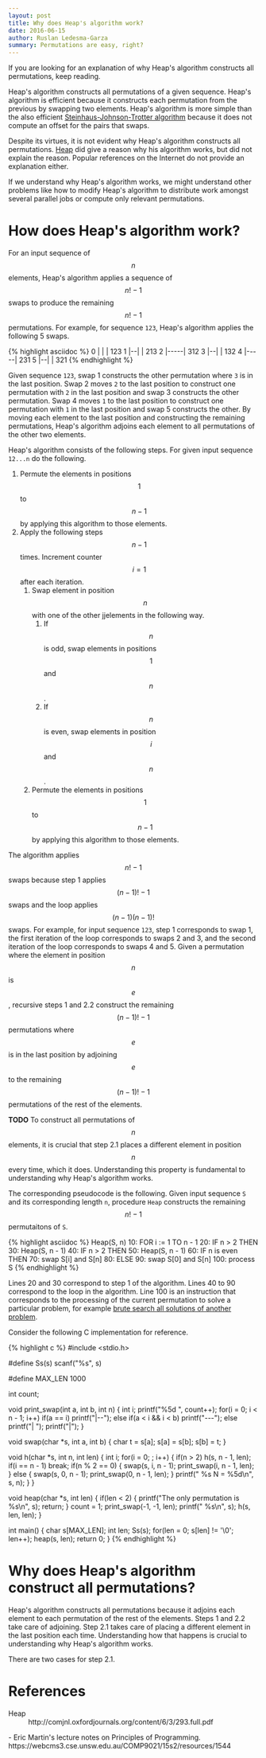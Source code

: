 ```yaml
---
layout: post
title: Why does Heap's algorithm work?
date: 2016-06-15
author: Ruslan Ledesma-Garza
summary: Permutations are easy, right?
---
```


If you are looking for an explanation of why Heap's algorithm constructs all permutations, keep reading.

Heap's algorithm constructs all permutations of a given sequence.
Heap's algorithm is efficient because it constructs each permutation from the previous by swapping two elements.
Heap's algorithm is more simple than the also efficient [Steinhaus-Johnson-Trotter algorithm](https://en.wikipedia.org/wiki/Steinhaus%E2%80%93Johnson%E2%80%93Trotter_algorithm)  because it does not compute an offset for the pairs that swaps.

Despite its virtues, it is not evident why Heap's algorithm constructs all permutations.
[Heap](#heap) did give a reason why his algorithm works, but did not explain the reason.
Popular references on the Internet do not provide an explanation either.

If we understand why Heap's algorithm works, we might understand other problems like how to modify Heap's algorithm to distribute work amongst several parallel jobs or compute only relevant permutations.

# How does Heap's algorithm work?

For an input sequence of $$n$$ elements, Heap's algorithm applies a sequence of $$n! - 1$$ swaps to produce the remaining $$n! - 1$$ permutations.
For example, for sequence `123`, Heap's algorithm applies the following 5 swaps.

{% highlight asciidoc %}
 0 |  |  | 123
 1 |--|  | 213
 2 |-----| 312
 3 |--|  | 132
 4 |-----| 231
 5 |--|  | 321
{% endhighlight %}

Given sequence `123`, swap 1 constructs the other permutation where `3` is in the last position.
Swap 2 moves `2` to the last position to construct one permutation with `2` in the last position and swap 3 constructs the other permutation.
Swap 4 moves `1` to the last position to construct one permutation with `1` in the last position and swap 5 constructs the other.
By moving each element to the last position and constructing the remaining permutations, Heap's algorithm adjoins each element to all permutations of the other two elements.

Heap's algorithm consists of the following steps.
For given input sequence `12...n` do the following.

1. Permute the elements in positions $$1$$ to $$n - 1$$ by applying this algorithm to those elements.
2. Apply the following steps $$n - 1$$ times. Increment counter $$i = 1$$ after each iteration.
   1. Swap element in position $$n$$ with one of the other jjelements in the following way.
      1. If $$n$$ is odd, swap elements in positions $$1$$ and $$n$$.
      2. If $$n$$ is even, swap elements in position $$i$$ and $$n$$.
   2. Permute the elements in positions $$1$$ to $$n - 1$$ by applying this algorithm to those elements.

The algorithm applies $$n! - 1$$ swaps because step 1 applies $$(n - 1)! - 1$$ swaps and the loop applies $$(n - 1)(n - 1)!$$ swaps. For example, for input sequence `123`, step 1 corresponds to swap 1, the first iteration of the loop corresponds to swaps 2 and 3, and the second iteration of the loop corresponds to swaps 4 and 5.
Given a permutation where the element in position $$n$$ is $$e$$, recursive steps 1 and 2.2 construct the remaining $$(n - 1)! - 1$$ permutations where $$e$$ is in the last position by adjoining $$e$$ to the remaining $$(n - 1)! - 1$$ permutations of the rest of the elements.

**TODO** To construct all permutations of $$n$$ elements, it is crucial that step 2.1 places a different element in position $$n$$ every time, which it does.
Understanding this property is fundamental to understanding why Heap's algorithm works.

The corresponding pseudocode is the following.
Given input sequence `S` and its corresponding length `n`, procedure `Heap` constructs the remaining $$n! - 1$$ permutaitons of `S`.

{% highlight asciidoc %}
Heap(S, n)
 10: FOR i := 1 TO n - 1
 20: IF n > 2 THEN
 30:   Heap(S, n - 1)
 40: IF n > 2 THEN
 50:     Heap(S, n - 1)
 60:   IF n is even THEN
 70:     swap S[i] and S[n]
 80:   ELSE
 90:     swap S[0] and S[n]
100:   process S
{% endhighlight %}

Lines 20 and 30 correspond to step 1 of the algorithm.
Lines 40 to 90 correspond to the loop in the algorithm.
Line 100 is an instruction that corresponds to the processing of the current permutation to solve a particular problem, for example [brute search all solutions of another problem](http://marknelson.us/2002/03/01/next-permutation/).

Consider the following C implementation for reference.

{% highlight c %}
#include <stdio.h>

#define Ss(s) scanf("%s", s)

#define MAX_LEN 1000

int count;

void print_swap(int a, int b, int n) {
  int i;
  printf("%5d ", count++);
  for(i = 0; i < n - 1; i++)
    if(a == i)
      printf("|--");
    else if(a < i && i < b)
      printf("---");
    else
      printf("|  ");
  printf("|");
}

void swap(char *s, int a, int b) {
  char t = s[a];
  s[a] = s[b];
  s[b] = t;
}

void h(char *s, int n, int len) {
  int i;
  for(i = 0; ; i++) {
    if(n > 2)
      h(s, n - 1, len);
    if(i == n - 1)
      break;
    if(n % 2 == 0) {
      swap(s, i, n - 1);
      print_swap(i, n - 1, len);
    } else {
      swap(s, 0, n - 1);
      print_swap(0, n - 1, len);
    }
    printf(" %s N = %5d\n", s, n);
  }
}

void heap(char *s, int len) {
  if(len < 2) {
    printf("The only permutation is %s\n", s);
    return;
  }
  count = 1;
  print_swap(-1, -1, len);
  printf(" %s\n", s);
  h(s, len, len);
}

int main() {
  char s[MAX_LEN];
  int len;
  Ss(s);
  for(len = 0; s[len] != '\0'; len++);
  heap(s, len);
  return 0;
}
{% endhighlight %}


# Why does Heap's algorithm construct all permutations?

Heap's algorithm constructs all permutations because it adjoins each element to each permutation of the rest of the elements.
Steps 1 and 2.2 take care of adjoining.
Step 2.1 takes care of placing a different element in the last position each time.
Understanding how that happens is crucial to understanding why Heap's algorithm works.

There are two cases for step 2.1.


# References


<dl>
  <dt id="heap">
  Heap
  </dt>
  <dd>
  http://comjnl.oxfordjournals.org/content/6/3/293.full.pdf
  </dd>
</dl>
- Eric Martin's lecture notes on Principles of Programming.
https://webcms3.cse.unsw.edu.au/COMP9021/15s2/resources/1544